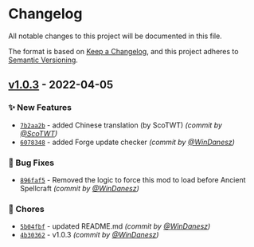 # Changelog
All notable changes to this project will be documented in this file.

The format is based on [Keep a Changelog](https://keepachangelog.com/en/1.0.0/),
and this project adheres to [Semantic Versioning](https://semver.org/spec/v2.0.0.html).

## [v1.0.3] - 2022-04-05
### :sparkles: New Features
- [`7b2aa2b`](https://github.com/WinDanesz/mo-spells/commit/7b2aa2b810ce7631752ba1feec5422c450164d3a) - added Chinese translation (by  ScoTWT) *(commit by [@ScoTWT](https://github.com/ScoTWT))*
- [`6078348`](https://github.com/WinDanesz/mo-spells/commit/607834843a12da1045d830562cdba5b86aed673e) - added Forge update checker *(commit by [@WinDanesz](https://github.com/WinDanesz))*

### :bug: Bug Fixes
- [`896faf5`](https://github.com/WinDanesz/mo-spells/commit/896faf521fbf4c8b870cf837c563f9b7f3e6668d) - Removed the logic to force this mod to load before Ancient Spellcraft *(commit by [@WinDanesz](https://github.com/WinDanesz))*

### :wrench: Chores
- [`5b04fbf`](https://github.com/WinDanesz/mo-spells/commit/5b04fbf6fe012d951340c6a2240ac0a940837905) - updated README.md *(commit by [@WinDanesz](https://github.com/WinDanesz))*
- [`4b30362`](https://github.com/WinDanesz/mo-spells/commit/4b30362778395e3b9d98927c37b96663db3e690e) - v1.0.3 *(commit by [@WinDanesz](https://github.com/WinDanesz))*


[v1.0.3]: https://github.com/WinDanesz/mo-spells/compare/v1.0.2...v1.0.3